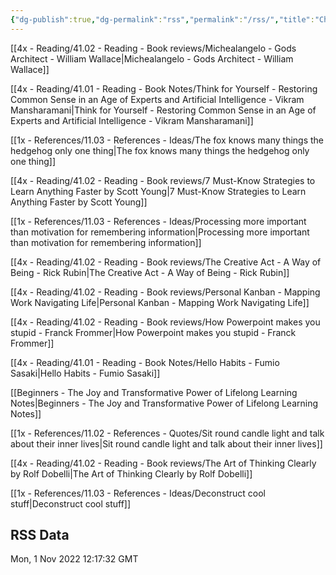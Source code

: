 ```yaml
---
{"dg-publish":true,"dg-permalink":"rss","permalink":"/rss/","title":"Changelog for RSS","dgShowBacklinks":false}
---
```



[[4x - Reading/41.02 - Reading - Book reviews/Michealangelo - Gods Architect - William Wallace\|Michealangelo - Gods Architect - William Wallace]]

[[4x - Reading/41.01 - Reading - Book Notes/Think for Yourself - Restoring Common Sense in an Age of Experts and Artificial Intelligence - Vikram Mansharamani\|Think for Yourself - Restoring Common Sense in an Age of Experts and Artificial Intelligence - Vikram Mansharamani]]

[[1x - References/11.03 - References - Ideas/The fox knows many things the hedgehog only one thing\|The fox knows many things the hedgehog only one thing]]

[[4x - Reading/41.02 - Reading - Book reviews/7 Must-Know Strategies to Learn Anything Faster by Scott Young\|7 Must-Know Strategies to Learn Anything Faster by Scott Young]]

[[1x - References/11.03 - References - Ideas/Processing more important than motivation for remembering information\|Processing more important than motivation for remembering information]]

[[4x - Reading/41.02 - Reading - Book reviews/The Creative Act - A Way of Being - Rick Rubin\|The Creative Act - A Way of Being - Rick Rubin]]

[[4x - Reading/41.02 - Reading - Book reviews/Personal Kanban - Mapping Work Navigating Life\|Personal Kanban - Mapping Work Navigating Life]]

[[4x - Reading/41.02 - Reading - Book reviews/How Powerpoint makes you stupid - Franck Frommer\|How Powerpoint makes you stupid - Franck Frommer]]

[[4x - Reading/41.01 - Reading - Book Notes/Hello Habits - Fumio Sasaki\|Hello Habits - Fumio Sasaki]]

[[Beginners - The Joy and Transformative Power of Lifelong Learning Notes\|Beginners - The Joy and Transformative Power of Lifelong Learning Notes]]

[[1x - References/11.02 - References - Quotes/Sit round candle light and talk about their inner lives\|Sit round candle light and talk about their inner lives]]

[[4x - Reading/41.02 - Reading - Book reviews/The Art of Thinking Clearly by Rolf Dobelli\|The Art of Thinking Clearly by Rolf Dobelli]]

[[1x - References/11.03 - References - Ideas/Deconstruct cool stuff\|Deconstruct cool stuff]]




## RSS Data
<div class='date'>Mon, 1 Nov 2022 12:17:32 GMT</div>

